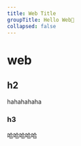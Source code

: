 ```yaml
---
title: Web Title
groupTitle: Hello Web🫡
collapsed: false
---
```


# web

## h2

hahahahaha

### h3

哈哈哈哈哈
